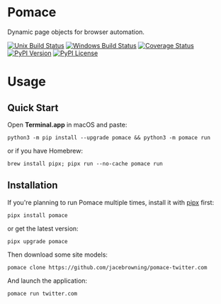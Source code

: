 # Pomace

Dynamic page objects for browser automation.

[![Unix Build Status](https://img.shields.io/github/workflow/status/jacebrowning/pomace/main?label=unix)](https://github.com/jacebrowning/pomace/actions?query=branch%3Amain)
[![Windows Build Status](https://img.shields.io/appveyor/ci/jacebrowning/pomace/main.svg?label=window)](https://ci.appveyor.com/project/jacebrowning/pomace)
[![Coverage Status](https://img.shields.io/codecov/c/gh/jacebrowning/pomace)](https://codecov.io/gh/jacebrowning/pomace)
[![PyPI Version](https://img.shields.io/pypi/v/pomace.svg)](https://pypi.org/project/pomace)
[![PyPI License](https://img.shields.io/pypi/l/pomace.svg)](https://pypi.org/project/pomace)

# Usage

## Quick Start

Open **Terminal.app** in macOS and paste:

```
python3 -m pip install --upgrade pomace && python3 -m pomace run
```

or if you have Homebrew:

```
brew install pipx; pipx run --no-cache pomace run
```

## Installation

If you're planning to run Pomace multiple times, install it with [pipx](https://pipxproject.github.io/pipx/) first:

```
pipx install pomace
```

or get the latest version:

```
pipx upgrade pomace
```

Then download some site models:

```
pomace clone https://github.com/jacebrowning/pomace-twitter.com
```

And launch the application:

```
pomace run twitter.com
```
